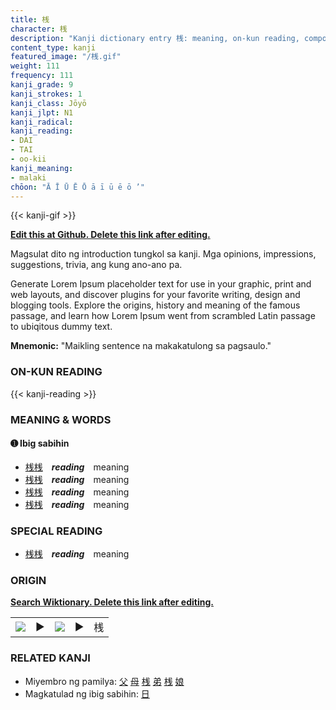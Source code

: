 ```yaml
---
title: 桟
character: 桟
description: "Kanji dictionary entry 桟: meaning, on-kun reading, compounds, origin, related kanji"
content_type: kanji
featured_image: "/桟.gif"
weight: 111
frequency: 111
kanji_grade: 9
kanji_strokes: 1
kanji_class: Jōyō
kanji_jlpt: N1
kanji_radical: 
kanji_reading: 
- DAI
- TAI
- oo-kii
kanji_meaning:
- malaki
chōon: "Ā Ī Ū Ē Ō ā ī ū ē ō ’"
---
```

[//]: # (Don't edit the line below. Kanji animated GIF code is automatically generated.)
{{< kanji-gif >}}

[//]: # (Edit below this line.)

**[Edit this at Github. Delete this link after editing.](https://github.com/tim0g/tim/tree/main/content/kanji/桟/index.md)**

Magsulat dito ng introduction tungkol sa kanji. Mga opinions, impressions, suggestions, trivia, ang kung ano-ano pa.

Generate Lorem Ipsum placeholder text for use in your graphic, print and web layouts, and discover plugins for your favorite writing, design and blogging tools. Explore the origins, history and meaning of the famous passage, and learn how Lorem Ipsum went from scrambled Latin passage to ubiqitous dummy text.
 
**Mnemonic:** "Maikling sentence na makakatulong sa pagsaulo."

### ON-KUN READING

[//]: # (Don't edit the line below. ON-KUN READING code is automatically generated.)
{{< kanji-reading >}}

### MEANING & WORDS

#### ➊ **Ibig sabihin**
  - [桟](../桟)[桟](../桟)　***reading***　meaning
  - [桟](../桟)[桟](../桟)　***reading***　meaning
  - [桟](../桟)[桟](../桟)　***reading***　meaning
  - [桟](../桟)[桟](../桟)　***reading***　meaning

### SPECIAL READING
  - [桟](../桟)[桟](../桟)　***reading***　meaning

### ORIGIN

**[Search Wiktionary. Delete this link after editing.](https://wiktionary.org/wiki/桟)**
<table class="kanji-table"><tr><td>
<img src="60px-桟-bronze.svg.png">
</td><td>▶</td><td>
<img src="60px-桟-oracle.svg.png">
</td><td>▶</td>
<td class="kanji-origin">桟</td>
</tr></table>

### RELATED KANJI
- Miyembro ng pamilya: [父](../父) [母](../母) [桟](../桟) [弟](../弟) [桟](../桟) [娘](../娘)
- Magkatulad ng ibig sabihin: [日](../日)
